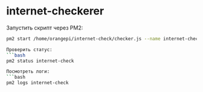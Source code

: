 # internet-checkerer

Запустить скрипт через PM2:
```bash
pm2 start /home/orangepi/internet-check/checker.js --name internet-check

Проверить статус:
```bash
pm2 status internet-check

Посмотреть логи:
```bash
pm2 logs internet-check
